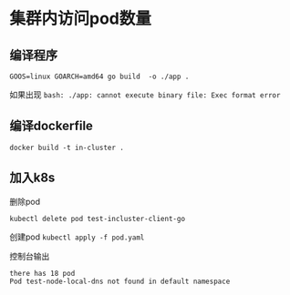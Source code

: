 
# 集群内访问pod数量

## 编译程序

`GOOS=linux GOARCH=amd64 go build  -o ./app .`

如果出现 `bash: ./app: cannot execute binary file: Exec format error`

## 编译dockerfile 

`docker build -t in-cluster .`


## 加入k8s 

删除pod

`kubectl delete pod test-incluster-client-go`

创建pod
`kubectl apply -f pod.yaml    `

控制台输出 

```
there has 18 pod 
Pod test-node-local-dns not found in default namespace
```